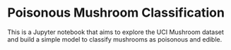 # Poisonous Mushroom Classification

This is a Jupyter notebook that aims to explore the UCI Mushroom dataset and build a simple model to classify mushrooms as poisonous and edible.

